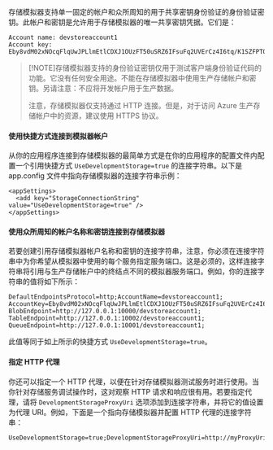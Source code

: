 存储模拟器支持单一固定的帐户和众所周知的用于共享密钥身份验证的身份验证密钥。此帐户和密钥是允许用于存储模拟器的唯一共享密钥凭据。它们是：

    Account name: devstoreaccount1
    Account key: Eby8vdM02xNOcqFlqUwJPLlmEtlCDXJ1OUzFT50uSRZ6IFsuFq2UVErCz4I6tq/K1SZFPTOtr/KBHBeksoGMGw==
    
> [!NOTE]存储模拟器支持的身份验证密钥仅用于测试客户端身份验证代码的功能。它没有任何安全用途。不能在存储模拟器中使用生产存储帐户和密钥。另请注意：不应将开发帐户用于生产数据。
>
> 注意，存储模拟器仅支持通过 HTTP 连接。但是，对于访问 Azure 生产存储帐户中的资源，建议使用 HTTPS 协议。
 
#### 使用快捷方式连接到模拟器帐户

从你的应用程序连接到存储模拟器的最简单方式是在你的应用程序的配置文件内配置一个引用快捷方式 `UseDevelopmentStorage=true` 的连接字符串。以下是 app.config 文件中指向存储模拟器的连接字符串示例：

    <appSettings>
      <add key="StorageConnectionString" value="UseDevelopmentStorage=true" />
    </appSettings>

#### 使用众所周知的帐户名称和密钥连接到存储模拟器

若要创建引用存储模拟器帐户名称和密钥的连接字符串，注意，你必须在连接字符串中为你希望从模拟器中使用的每个服务指定服务端口。这是必须的，这样连接字符串将引用与生产存储帐户中的终结点不同的模拟器服务端口。例如，你的连接字符串的值将如下所示：

    DefaultEndpointsProtocol=http;AccountName=devstoreaccount1;
    AccountKey=Eby8vdM02xNOcqFlqUwJPLlmEtlCDXJ1OUzFT50uSRZ6IFsuFq2UVErCz4I6tq/K1SZFPTOtr/KBHBeksoGMGw==;
    BlobEndpoint=http://127.0.0.1:10000/devstoreaccount1;
    TableEndpoint=http://127.0.0.1:10002/devstoreaccount1;
    QueueEndpoint=http://127.0.0.1:10001/devstoreaccount1; 

此值等同于如上所示的快捷方式 `UseDevelopmentStorage=true`。

#### 指定 HTTP 代理

你还可以指定一个 HTTP 代理，以便在针对存储模拟器测试服务时进行使用。当你针对存储服务调试操作时，这对观察 HTTP 请求和响应很有用。若要指定代理，请将 `DevelopmentStorageProxyUri` 选项添加到连接字符串，并将它的值设置为代理 URI。例如，下面是一个指向存储模拟器并配置 HTTP 代理的连接字符串：

    UseDevelopmentStorage=true;DevelopmentStorageProxyUri=http://myProxyUri

<!---HONumber=70-->